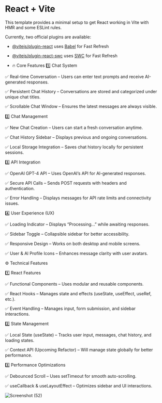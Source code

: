 # React + Vite

This template provides a minimal setup to get React working in Vite with HMR and some ESLint rules.

Currently, two official plugins are available:

- [@vitejs/plugin-react](https://github.com/vitejs/vite-plugin-react/blob/main/packages/plugin-react/README.md) uses [Babel](https://babeljs.io/) for Fast Refresh
- [@vitejs/plugin-react-swc](https://github.com/vitejs/vite-plugin-react-swc) uses [SWC](https://swc.rs/) for Fast Refresh

- 🔥 Core Features
1️⃣ Chat System



✅ Real-time Conversation – Users can enter text prompts and receive AI-generated responses.

✅ Persistent Chat History – Conversations are stored and categorized under unique chat titles.

✅ Scrollable Chat Window – Ensures the latest messages are always visible.


2️⃣ Chat Management

✅ New Chat Creation – Users can start a fresh conversation anytime.

✅ Chat History Sidebar – Displays previous and ongoing conversations.

✅ Local Storage Integration – Saves chat history locally for persistent sessions.

3️⃣ API Integration


✅ OpenAI GPT-4 API – Uses OpenAI’s API for AI-generated responses.

✅ Secure API Calls – Sends POST requests with headers and authentication.

✅ Error Handling – Displays messages for API rate limits and connectivity issues.


4️⃣ User Experience (UX)


✅ Loading Indicator – Displays “Processing…” while awaiting responses.

✅ Sidebar Toggle – Collapsible sidebar for better accessibility.

✅ Responsive Design – Works on both desktop and mobile screens.

✅ User & AI Profile Icons – Enhances message clarity with user avatars.


⚙️ Technical Features

1️⃣ React Features

✅ Functional Components – Uses modular and reusable components.

✅ React Hooks – Manages state and effects (useState, useEffect, useRef, etc.).

✅ Event Handling – Manages input, form submission, and sidebar interactions.


2️⃣ State Management

✅ Local State (useState) – Tracks user input, messages, chat history, and loading states.

✅ Context API (Upcoming Refactor) – Will manage state globally for better performance.


3️⃣ Performance Optimizations

✅ Debounced Scroll – Uses setTimeout for smooth auto-scrolling.

✅ useCallback & useLayoutEffect – Optimizes sidebar and UI interactions.

![Screenshot (52)](https://github.com/user-attachments/assets/c80a2d70-cadd-4a11-b7d2-539310314cc8)
